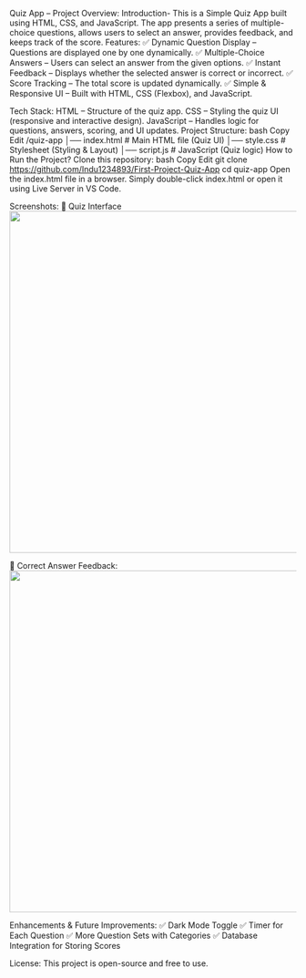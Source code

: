 Quiz App – Project Overview: Introduction-
This is a Simple Quiz App built using HTML, CSS, and JavaScript. The app presents a series of multiple-choice questions, allows users to select an answer, provides feedback, and keeps track of the score.
 Features:
✅ Dynamic Question Display – Questions are displayed one by one dynamically.
✅ Multiple-Choice Answers – Users can select an answer from the given options.
✅ Instant Feedback – Displays whether the selected answer is correct or incorrect.
✅ Score Tracking – The total score is updated dynamically.
✅ Simple & Responsive UI – Built with HTML, CSS (Flexbox), and JavaScript.

 Tech Stack:
HTML – Structure of the quiz app.
CSS – Styling the quiz UI (responsive and interactive design).
JavaScript – Handles logic for questions, answers, scoring, and UI updates.
 Project Structure:
bash
Copy
Edit
/quiz-app
│── index.html        # Main HTML file (Quiz UI)
│── style.css         # Stylesheet (Styling & Layout)
│── script.js         # JavaScript (Quiz logic)
 How to Run the Project?
Clone this repository:
bash
Copy
Edit
git clone https://github.com/Indu1234893/First-Project-Quiz-App
cd quiz-app
Open the index.html file in a browser.
Simply double-click index.html or open it using Live Server in VS Code.


 Screenshots:
🔹 Quiz Interface
<img src="screenshot.png" width="600px">

🔹 Correct Answer Feedback:
<img src="screenshot_correct.png" width="600px">

Enhancements & Future Improvements:
✅ Dark Mode Toggle
✅ Timer for Each Question
✅ More Question Sets with Categories
✅ Database Integration for Storing Scores

 License:
This project is open-source and free to use.
